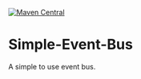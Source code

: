
[![Maven Central](https://maven-badges.herokuapp.com/maven-central/me.asycc/Simple-Event-Bus/badge.svg)](https://search.maven.org/artifact/me.asycc/Simple-Event-Bus/1.0.0/jar)
# Simple-Event-Bus
A simple to use event bus.
